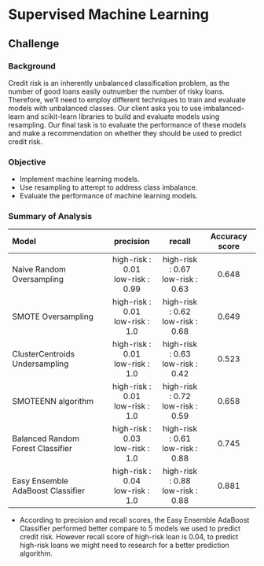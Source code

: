 # Supervised Machine Learning 

## Challenge 
### Background 
Credit risk is an inherently unbalanced classification problem, as the number of good loans easily outnumber the number of risky loans. Therefore, we’ll need to employ different techniques to train and evaluate models with unbalanced classes. Our client asks you to use imbalanced-learn and scikit-learn libraries to build and evaluate models using resampling. Our final task is to evaluate the performance of these models and make a recommendation on whether they should be used to predict credit risk.

### Objective
- Implement machine learning models.
- Use resampling to attempt to address class imbalance.
- Evaluate the performance of machine learning models.

### Summary of Analysis 
| Model | precision | recall | Accuracy score |
| :------  | :---: | :---: | :--: |
| Naive Random Oversampling | high-risk : 0.01 <br/> low-risk : 0.99 | high-risk : 0.67 <br/> low-risk : 0.63 | 0.648 | 
| SMOTE Oversampling | high-risk : 0.01 <br/> low-risk : 1.0 | high-risk : 0.62 <br/> low-risk : 0.68 | 0.649 | 
| ClusterCentroids Undersampling | high-risk : 0.01 <br/> low-risk : 1.0 | high-risk : 0.63 <br/> low-risk : 0.42 | 0.523 |
| SMOTEENN algorithm | high-risk : 0.01 <br/> low-risk : 1.0 | high-risk : 0.72 <br/> low-risk : 0.59 | 0.658 | 
| Balanced Random Forest Classifier | high-risk : 0.03 <br/> low-risk : 1.0 | high-risk : 0.61 <br/> low-risk : 0.88 | 0.745 | 
| Easy Ensemble AdaBoost Classifier | high-risk : 0.04 <br/> low-risk : 1.0 | high-risk : 0.88 <br/> low-risk : 0.88 | 0.881 |

- According to precision and recall scores, the Easy Ensemble AdaBoost Classifier performed better compare to 5 models we used to predict credit risk. However recall score of high-risk loan is 0.04, to predict high-risk loans we might need to research for a better prediction algorithm.  
